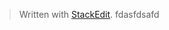 


> Written with [StackEdit](https://stackedit.io/).
> fdasfdsafd
<!--stackedit_data:
eyJoaXN0b3J5IjpbLTE2MTgyNDM1MzBdfQ==
-->